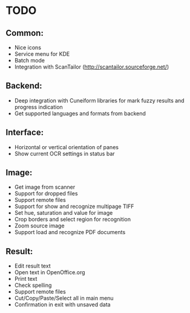 TODO
====

## Common:
* Nice icons
* Service menu for KDE
* Batch mode
* Integration with ScanTailor (http://scantailor.sourceforge.net/)

## Backend:
* Deep integration with Cuneiform libraries for mark fuzzy results 
  and progress indication
* Get supported languages and formats from backend

## Interface:
* Horizontal or vertical orientation of panes
* Show current OCR settings in status bar

## Image:
* Get image from scanner
* Support for dropped files
* Support remote files
* Support for show and recognize multipage TIFF
* Set hue, saturation and value for image
* Crop borders and select region for recognition
* Zoom source image
* Support load and recognize PDF documents

## Result:
* Edit result text
* Open text in OpenOffice.org
* Print text
* Check spelling
* Support remote files
* Cut/Copy/Paste/Select all in main menu
* Confirmation in exit with unsaved data
